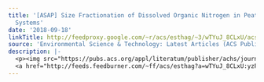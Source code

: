 ```yaml
---
title: '[ASAP] Size Fractionation of Dissolved Organic Nitrogen in Peatland Fluvial
  Systems'
date: '2018-09-18'
linkTitle: http://feedproxy.google.com/~r/acs/esthag/~3/wTYuJ_8CLxU/acs.est.8b01417
source: 'Environmental Science & Technology: Latest Articles (ACS Publications)'
description: |-
  <p><img src="https://pubs.acs.org/appl/literatum/publisher/achs/journals/content/esthag/0/esthag.ahead-of-print/acs.est.8b01417/20180917/images/medium/es-2018-01417d_0005.gif" alt="TOC Graphic"/></p><div><cite>Environmental Science & Technology</cite></div><div>DOI: 10.1021/acs.est.8b01417</div><div class="feedflare">
  <a href="http://feeds.feedburner.com/~ff/acs/esthag?a=wTYuJ_8CLxU:yzPBpKPpE14:yIl2AUoC8zA"><img src="http://feeds.feedburner.com/~ff/acs/esthag?d=yIl2AUoC8zA" border="0"></img></a>
---
```

